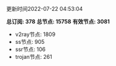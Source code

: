 更新时间2022-07-22 04:53:04

**总订阅: 378**
**总节点: 15758**
**有效节点: 3081**
- v2ray节点: 1809
- ss节点: 905
- ssr节点: 106
- trojan节点: 261
